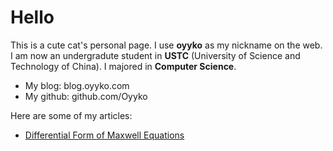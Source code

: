 # Hello
This is a cute cat's personal page.
I use **oyyko** as my nickname on the web.
I am now an undergradute student in **USTC** (University of Science and Technology of China).
I majored in **Computer Science**.

* My blog: blog.oyyko.com
* My github: github.com/Oyyko

Here are some of my articles:
* [Differential Form of Maxwell Equations](https://oyyko.com/1.pdf)

